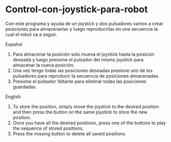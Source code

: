 # Control-con-joystick-para-robot
Con este programa y ayuda de un joystick y dos pulsadores vamos a crear posiciones para almacenarlas y luego reproducirlas en una secuencia la cual el robot va a seguir.
  
  Español
1) Para almacenar la posición solo mueva el joystick hasta la posición deseada y luego presione el pulsador del mismo joystick para almacenar la nueva posición.
2) Una vez tengo todas las posiciones deseadas presione uno de los pulsadores para reproducir la secuencia de posiciones almacenadas.
3) Presione el pulsador faltante para eliminar todas las posiciones guardadas.

  English
1) To store the position, simply move the joystick to the desired position and then press the button on the same joystick to store the new position.
2) Once you have all the desired positions, press one of the buttons to play the sequence of stored positions.
3) Press the missing button to delete all saved positions.
